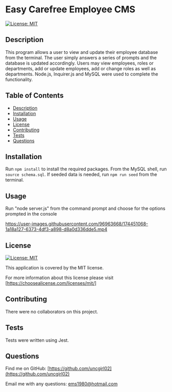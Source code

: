 # Easy Carefree Employee CMS
    
[![License: MIT](https://img.shields.io/badge/License-MIT-yellow.svg)](https://opensource.org/licenses/MIT)

## Description

This program allows a user to view and update their employee database from the terminal.  The user simply answers a series of prompts and the database is updated accordingly. Users may view employees, roles or departments, add or update employees, add or change roles as well as departments. Node.js, Inquirer.js and MySQL were used to complete the functionality.

## Table of Contents

- [Description](#description)
- [Installation](#installation)
- [Usage](#usage)
- [License](#license)
- [Contributing](#contributing)
- [Tests](#tests)
- [Questions](#questions)

## Installation

Run `npm install` to install the required packages. From the MySQL shell, run `source schema.sql`. If seeded data is needed, run `npm run seed` from the terminal.

## Usage

Run "node server.js" from the command prompt and choose for the options prompted in the console


https://user-images.githubusercontent.com/96963668/174451068-1a18a127-6373-4df3-a898-d8a0d336dde5.mp4



## License

[![License: MIT](https://img.shields.io/badge/License-MIT-yellow.svg)](https://opensource.org/licenses/MIT)

This application is covered by the MIT license. 

For more information about this license please visit [https://choosealicense.com/licenses/mit/]

## Contributing

There were no collaborators on this project.

## Tests

Tests were written using Jest.

## Questions

Find me on GitHub: [https://github.com/uncgirl02](https://github.com/uncgirl02)

Email me with any questions: ems1980@hotmail.com
    
